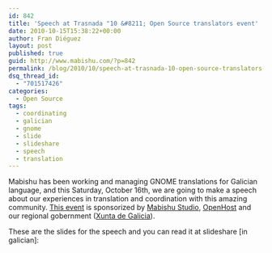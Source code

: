 ```yaml
---
id: 842
title: 'Speech at Trasnada "10 &#8211; Open Source translators event'
date: 2010-10-15T15:38:22+00:00
author: Fran Diéguez
layout: post
published: true
guid: http://www.mabishu.com/?p=842
permalink: /blog/2010/10/speech-at-trasnada-10-open-source-translators-event/
dsq_thread_id:
  - "701517426"
categories:
  - Open Source
tags:
  - coordinating
  - galician
  - gnome
  - slide
  - slideshare
  - speech
  - translation
---
```

Mabishu has been working and managing GNOME translations for Galician language, and this Saturday, October 16th, we are going to make a speech about our experiences in translation and coordination with this amazing community. <a href="http://trasno.net/content/trasnada-10-o-primeiro-festival-de-traduci%C3%B3n-de-software-libre">This event</a> is sponsorized by <a title="Mabishu Studio" href="http://www.mabishu.com">Mabishu  Studio</a>, <a title="OpenHost" href="http://www.openhost.es">OpenHost</a> and our regional gobernment (<a title="Xunta de Galicia" href="http://www.xunta.es">Xunta de Galicia</a>).

﻿These are the slides for the speech and you can read it at slideshare [in galician]:

<p style="text-align: center;"><object id="__sse5452920" classid="clsid:d27cdb6e-ae6d-11cf-96b8-444553540000" width="550" height="450" codebase="http://download.macromedia.com/pub/shockwave/cabs/flash/swflash.cab#version=6,0,40,0"><param name="allowFullScreen" value="true" /><param name="allowScriptAccess" value="always" /><param name="src" value="http://static.slidesharecdn.com/swf/ssplayer2.swf?doc=modelo-gnome-101015102817-phpapp02&amp;rel=0&amp;stripped_title=arquitecturas-e-esquemas-de-traballo-en-galician-transators-group-of-gnome&amp;userName=frandieguez" /><param name="name" value="__sse5452920" /><param name="allowfullscreen" value="true" /><embed id="__sse5452920" type="application/x-shockwave-flash" width="550" height="450" src="http://static.slidesharecdn.com/swf/ssplayer2.swf?doc=modelo-gnome-101015102817-phpapp02&amp;rel=0&amp;stripped_title=arquitecturas-e-esquemas-de-traballo-en-galician-transators-group-of-gnome&amp;userName=frandieguez" name="__sse5452920" allowscriptaccess="always" allowfullscreen="true"></embed></object>
